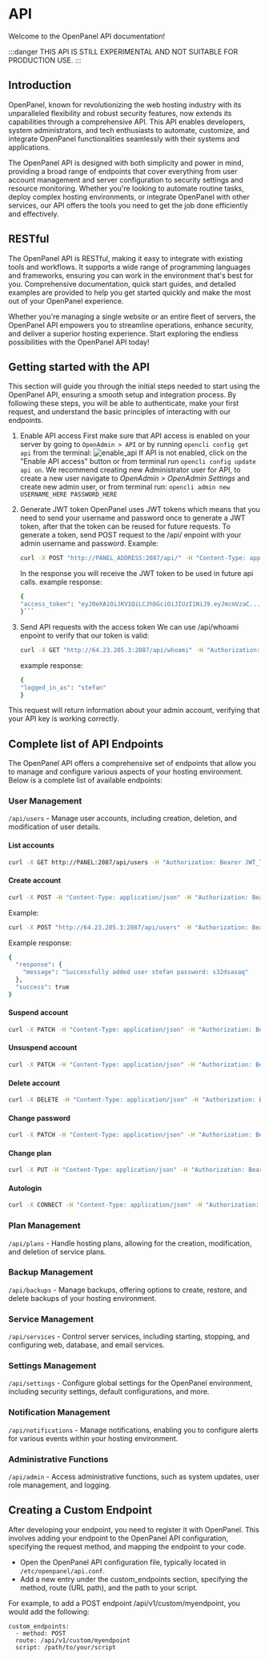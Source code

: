 # API

Welcome to the OpenPanel API documentation!

:::danger
THIS API IS STILL EXPERIMENTAL AND NOT SUITABLE FOR PRODUCTION USE.
:::

## Introduction

OpenPanel, known for revolutionizing the web hosting industry with its unparalleled flexibility and robust security features, now extends its capabilities through a comprehensive API. This API enables developers, system administrators, and tech enthusiasts to automate, customize, and integrate OpenPanel functionalities seamlessly with their systems and applications.

The OpenPanel API is designed with both simplicity and power in mind, providing a broad range of endpoints that cover everything from user account management and server configuration to security settings and resource monitoring. Whether you're looking to automate routine tasks, deploy complex hosting environments, or integrate OpenPanel with other services, our API offers the tools you need to get the job done efficiently and effectively.


## RESTful

The OpenPanel API is RESTful, making it easy to integrate with existing tools and workflows. It supports a wide range of programming languages and frameworks, ensuring you can work in the environment that's best for you. Comprehensive documentation, quick start guides, and detailed examples are provided to help you get started quickly and make the most out of your OpenPanel experience.

Whether you're managing a single website or an entire fleet of servers, the OpenPanel API empowers you to streamline operations, enhance security, and deliver a superior hosting experience. Start exploring the endless possibilities with the OpenPanel API today!

## Getting started with the API

This section will guide you through the initial steps needed to start using the OpenPanel API, ensuring a smooth setup and integration process. By following these steps, you will be able to authenticate, make your first request, and understand the basic principles of interacting with our endpoints.

1. Enable API access
   First make sure that API access is enabled on your server by going to `OpenAdmin > API` or by running `opencli config get api` from the terminal:
   ![enable_api](https://i.postimg.cc/L6vwMQ4t/image.png)
   If API is not enabled, click on the "Enable API access" button or from terminal run `opencli config update api on`.
   We recommend creating new Administrator user for API, to create a new user navigate to *OpenAdmin > OpenAdmin Settings* and create new admin user, or from terminal run: `opencli admin new USERNAME_HERE PASSWORD_HERE`

2. Generate JWT token
   OpenPanel uses JWT tokens which means that you need to send your username and password once to generate a JWT token, after that the token can be reused for future requests.
   To generate a token, send POST request to the /api/ enpoint with your admin username and password. Example:
   ```bash
   curl -X POST "http://PANEL_ADDRESS:2087/api/" -H "Content-Type: application/json" -d '{"username":"stefan","password":"megamind728"}'
   ```
   In the response you will receive the JWT token to be used in future api calls. example response:
   ```bash
   {
   "access_token": "eyJ0eXAiOiJKV1QiLCJhbGciOiJIUzI1NiJ9.eyJmcmVzaC.....PvCboDVHkJ1rTerBns"
   }```

3. Send API requests with the access token
   We can use /api/whoami enpoint to verify that our token is valid:
   ```bash
   curl -X GET "http://64.23.205.3:2087/api/whoami" -H "Authorization: Bearer eyJ0eXAiOiJKV1QiLCJhbGciOiJIUzI1NiJ9.eyJmcmVzaCI6ZmFsc2U...kJ1rTerBns"
   ```
   example response:
   ```bash
   {
   "logged_in_as": "stefan"
   }
   ```
  This request will return information about your admin account, verifying that your API key is working correctly.


## Complete list of API Endpoints

The OpenPanel API offers a comprehensive set of endpoints that allow you to manage and configure various aspects of your hosting environment. Below is a complete list of available endpoints:

### User Management
`/api/users` - Manage user accounts, including creation, deletion, and modification of user details.


#### List accounts

```bash
curl -X GET http://PANEL:2087/api/users -H "Authorization: Bearer JWT_TOKEN_HERE"
```

#### Create account

```bash
curl -X POST -H "Content-Type: application/json" -H "Authorization: Bearer JWT_TOKEN_HERE" -d '{"email": "EMAIL_HERE", "username": "USERNAME_HERE", "password": "PASSWORD_HERE", "plan_id": "PLAN_ID_HERE"}' http://PANEL:2087/api/users
```

Example: 
```bash
curl -X POST "http://64.23.205.3:2087/api/users" -H "Authorization: Bearer eyJ0eXAiOiJKV1QiLCJhbGcBns" -H "Content-Type: application/json" -d '{"username":"stefan","password":"s32dsasaq","email":"stefan@pejcic.rs","plan_id":"1"}'
```
Example response:
```bash
{
  "response": {
    "message": "Successfully added user stefan password: s32dsasaq"
  },
  "success": true
}
```

#### Suspend account

```bash
curl -X PATCH -H "Content-Type: application/json" -H "Authorization: Bearer JWT_TOKEN_HERE" -d '{"action": "suspend"}' http://PANEL:2087/api/users/USERNAME_HERE
```

#### Unsuspend account

```bash
curl -X PATCH -H "Content-Type: application/json" -H "Authorization: Bearer JWT_TOKEN_HERE" -d '{"action": "unsuspend"}' http://PANEL:2087/api/users/USERNAME_HERE
```

#### Delete account

```bash
curl -X DELETE -H "Content-Type: application/json" -H "Authorization: Bearer JWT_TOKEN_HERE" http://PANEL:2087/api/users/USERNAME_HERE
```

#### Change password

```bash
curl -X PATCH -H "Content-Type: application/json" -H "Authorization: Bearer JWT_TOKEN_HERE" -d '{"password": "NEW_PASSWORD_HERE"}' http://PANEL:2087/api/users/USERNAME_HERE
```

#### Change plan

```bash
curl -X PUT -H "Content-Type: application/json" -H "Authorization: Bearer JWT_TOKEN_HERE" -d '{"plan_id": "PLAN_ID_HERE"}' http://PANEL:2087/api/users/USERNAME_HERE
```

#### Autologin

```bash
curl -X CONNECT -H "Content-Type: application/json" -H "Authorization: Bearer JWT_TOKEN_HERE" http://PANEL:2087/api/users/USERNAME_HERE
```

### Plan Management
`/api/plans` - Handle hosting plans, allowing for the creation, modification, and deletion of service plans.

### Backup Management
`/api/backups` - Manage backups, offering options to create, restore, and delete backups of your hosting environment.

### Service Management
`/api/services` - Control server services, including starting, stopping, and configuring web, database, and email services.

### Settings Management
`/api/settings` - Configure global settings for the OpenPanel environment, including security settings, default configurations, and more.

### Notification Management
`/api/notifications` - Manage notifications, enabling you to configure alerts for various events within your hosting environment.

### Administrative Functions
`/api/admin` - Access administrative functions, such as system updates, user role management, and logging.



## Creating a Custom Endpoint

After developing your endpoint, you need to register it with OpenPanel. This involves adding your endpoint to the OpenPanel API configuration, specifying the request method, and mapping the endpoint to your code.

- Open the OpenPanel API configuration file, typically located in `/etc/openpanel/api.conf`.
- Add a new entry under the custom_endpoints section, specifying the method, route (URL path), and the path to your script.

For example, to add a POST endpoint /api/v1/custom/myendpoint, you would add the following:
```
custom_endpoints:
  - method: POST
  route: /api/v1/custom/myendpoint
  script: /path/to/your/script
```
